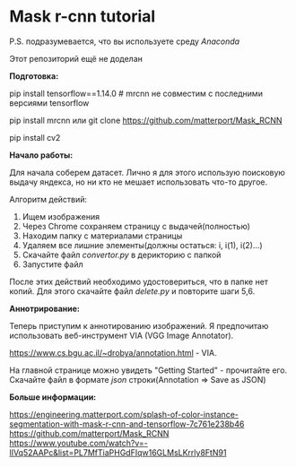 # Mask r-cnn tutorial #
P.S. подразумевается, что вы используете среду *Anaconda*

Этот репозиторий ещё не доделан

**Подготовка:**

pip install tensorflow==1.14.0 # mrcnn не совместим с последними версиями tensorflow

pip install mrcnn или git clone https://github.com/matterport/Mask_RCNN

pip install cv2

**Начало работы:**

Для начала соберем датасет. Лично я для этого использую поисковую выдачу яндекса, но ни кто не мешает использовать что-то другое.

Алгоритм действий:
1) Ищем изображения
2) Через Chrome сохраняем страницу с выдачей(полностью)
3) Находим папку с материалами страницы
4) Удаляем все лишние элементы(должны остаться: i, i(1), i(2)...)
5) Скачайте файл *convertor.py* в дерикторию с папкой
6) Запустите файл

После этих действий необходимо удостовериться, что в папке нет копий. Для этого скачайте файл *delete.py* и повторите шаги 5,6.

**Аннотрирование:**

Теперь приступим к аннотированию изображений. Я предпочитаю использовать веб-инструмент VIA (VGG Image Annotator).

https://www.cs.bgu.ac.il/~drobya/annotation.html - VIA.

На главной странице можно увидеть "Getting Started" - прочитайте его. Скачайте файл в формате *json* строки(Annotation => Save as JSON)

**Больше информации:**

https://engineering.matterport.com/splash-of-color-instance-segmentation-with-mask-r-cnn-and-tensorflow-7c761e238b46
https://github.com/matterport/Mask_RCNN
https://www.youtube.com/watch?v=-lIVq52AAPc&list=PL7MfTiaPHGdFIqw16GLMsLKrrly8FtN91
